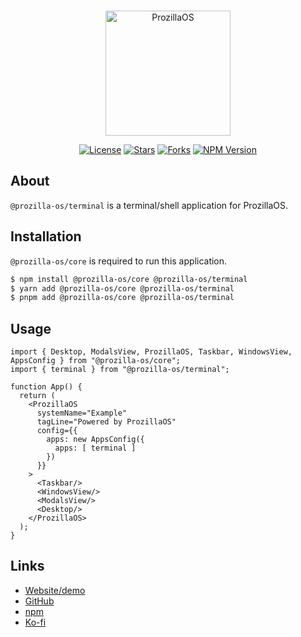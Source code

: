 <div align="center">
  <br />
  <p>
    <a href="https://os.prozilla.dev/"><img src="https://os.prozilla.dev/assets/logo.svg" height="200" alt="ProzillaOS" /></a>
  </p>
  <p>
    <a href="https://github.com/prozilla-os/ProzillaOS/blob/main/LICENSE.md"><img alt="License" src="https://img.shields.io/github/license/Prozilla/ProzillaOS?style=flat-square&color=FF4D5B&label=License"></a>
    <a href="https://github.com/prozilla-os/ProzillaOS"><img alt="Stars" src="https://img.shields.io/github/stars/Prozilla/ProzillaOS?style=flat-square&color=FED24C&label=%E2%AD%90"></a>
    <a href="https://github.com/prozilla-os/ProzillaOS"><img alt="Forks" src="https://img.shields.io/github/forks/Prozilla/ProzillaOS?style=flat-square&color=4D9CFF&label=Forks&logo=github"></a>
    <a href="https://www.npmjs.com/package/prozilla-os"><img alt="NPM Version" src="https://img.shields.io/npm/v/prozilla-os?logo=npm&style=flat-square&label=prozilla-os&color=FF4D5B"></a>
  </p>
</div>

## About 

`@prozilla-os/terminal` is a terminal/shell application for ProzillaOS.

## Installation

`@prozilla-os/core` is required to run this application.

```sh
$ npm install @prozilla-os/core @prozilla-os/terminal
$ yarn add @prozilla-os/core @prozilla-os/terminal
$ pnpm add @prozilla-os/core @prozilla-os/terminal
```

## Usage

```tsx
import { Desktop, ModalsView, ProzillaOS, Taskbar, WindowsView, AppsConfig } from "@prozilla-os/core";
import { terminal } from "@prozilla-os/terminal";

function App() {
  return (
    <ProzillaOS
      systemName="Example"
      tagLine="Powered by ProzillaOS"
      config={{
        apps: new AppsConfig({
          apps: [ terminal ]
        })
      }}
    >
      <Taskbar/>
      <WindowsView/>
      <ModalsView/>
      <Desktop/>
    </ProzillaOS>
  );
}
```

## Links

- [Website/demo][website]
- [GitHub][github]
- [npm][npm]
- [Ko-fi][ko-fi]

[website]: https://os.prozilla.dev/terminal
[github]: https://github.com/prozilla-os/ProzillaOS/tree/convert-to-monorepo/packages/apps/terminal
[npm]: https://www.npmjs.com/package/@prozilla-os/terminal
[ko-fi]: https://ko-fi.com/prozilla